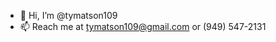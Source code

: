 - 👋 Hi, I’m @tymatson109
- 📫 Reach me at tymatson109@gmail.com or (949) 547-2131

<!---
tymatson109/tymatson109 is a ✨ special ✨ repository because its `README.md` (this file) appears on your GitHub profile.
You can click the Preview link to take a look at your changes.
--->

